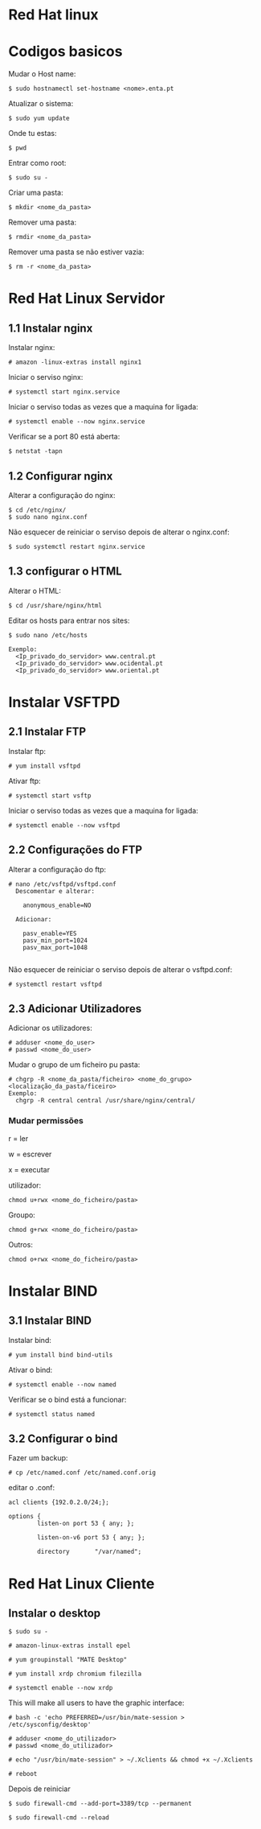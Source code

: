 # Red Hat linux
# Codigos basicos

Mudar o Host name:
```
$ sudo hostnamectl set-hostname <nome>.enta.pt
```

Atualizar o sistema:
```
$ sudo yum update
```

Onde tu estas:
```
$ pwd
``` 

Entrar como root:
```
$ sudo su -
```

Criar uma pasta:
```
$ mkdir <nome_da_pasta>
```

Remover uma pasta:
```
$ rmdir <nome_da_pasta>
```

Remover uma pasta se não estiver vazia:
```
$ rm -r <nome_da_pasta>
```

# Red Hat Linux Servidor
## 1.1 Instalar nginx

Instalar nginx:
```
# amazon -linux-extras install nginx1
```

Iniciar o serviso nginx:
```
# systemctl start nginx.service 
```

Iniciar o serviso todas as vezes que a maquina for ligada:

```
# systemctl enable --now nginx.service 
```

Verificar se a port 80 está aberta: 
```
$ netstat -tapn
```

## 1.2 Configurar nginx

Alterar a configuração do nginx:
```
$ cd /etc/nginx/
$ sudo nano nginx.conf
```

Não esquecer de reiniciar o serviso depois de alterar o nginx.conf:
```
$ sudo systemctl restart nginx.service 
```
## 1.3 configurar o HTML

Alterar o HTML: 
```
$ cd /usr/share/nginx/html
```

Editar os hosts para entrar nos sites:
```
$ sudo nano /etc/hosts

Exemplo:
  <Ip_privado_do_servidor> www.central.pt
  <Ip_privado_do_servidor> www.ocidental.pt
  <Ip_privado_do_servidor> www.oriental.pt
```


# Instalar VSFTPD 
## 2.1 Instalar FTP

Instalar ftp:
```
# yum install vsftpd
```

Ativar ftp:
```
# systemctl start vsftp
```
Iniciar o serviso todas as vezes que a maquina for ligada:
```
# systemctl enable --now vsftpd
```

## 2.2 Configurações do FTP 

Alterar a configuração do ftp:
```
# nano /etc/vsftpd/vsftpd.conf
  Descomentar e alterar:
  
    anonymous_enable=NO
    
  Adicionar:
  
    pasv_enable=YES
    pasv_min_port=1024
    pasv_max_port=1048
    
```

Não esquecer de reiniciar o serviso depois de alterar o vsftpd.conf:
```
# systemctl restart vsftpd
```


## 2.3 Adicionar Utilizadores 

Adicionar os utilizadores:
```
# adduser <nome_do_user>
# passwd <nome_do_user>
```

Mudar o grupo de um ficheiro pu pasta:
```
# chgrp -R <nome_da_pasta/ficheiro> <nome_do_grupo> <localização_da_pasta/ficeiro>
Exemplo:
  chgrp -R central central /usr/share/nginx/central/
```

### Mudar permissões

r = ler

w = escrever

x = executar

utilizador:
```
chmod u+rwx <nome_do_ficheiro/pasta>
```

Groupo:
```
chmod g+rwx <nome_do_ficheiro/pasta>
```

Outros:
```
chmod o+rwx <nome_do_ficheiro/pasta>
```

# Instalar BIND
## 3.1 Instalar BIND

Instalar bind:
```
# yum install bind bind-utils
```

Ativar o bind:
```
# systemctl enable --now named
```

Verificar se o bind está a funcionar:
```
# systemctl status named
```

## 3.2 Configurar o bind

Fazer um backup:
```
# cp /etc/named.conf /etc/named.conf.orig
```

editar o .conf:
```
acl clients {192.0.2.0/24;};

options {
        listen-on port 53 { any; };

        listen-on-v6 port 53 { any; };

        directory       "/var/named";
```

# Red Hat Linux Cliente
## Instalar o desktop

```
$ sudo su -
```
```
# amazon-linux-extras install epel
```
```
# yum groupinstall "MATE Desktop"
```
```
# yum install xrdp chromium filezilla
```
```
# systemctl enable --now xrdp
```
This will make all users to have the graphic interface:
```  
# bash -c 'echo PREFERRED=/usr/bin/mate-session > /etc/sysconfig/desktop'
```
```
# adduser <nome_do_utilizador>
# passwd <nome_do_utilizador>
```
```
# echo "/usr/bin/mate-session" > ~/.Xclients && chmod +x ~/.Xclients
```
```
# reboot
```
Depois de reiniciar
```
$ sudo firewall-cmd --add-port=3389/tcp --permanent
```
```
$ sudo firewall-cmd --reload
```

